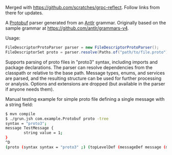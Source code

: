 Merged with https://github.com/scratches/grpc-reflect. Follow links from there for updates.

A [Protobuf](https://github.com/protocolbuffers/protobuf) parser generated from an [Antlr](https://github.com/antlr/antlr4) grammar. Originally based on the sample grammar at https://github.com/antlr/grammars-v4.

Usage:

```java
FileDescriptorProtoParser parser = new FileDescriptorProtoParser();
FileDescriptorSet proto = parser.resolve(Paths.of("path/to/file.proto"));
```

Supports parsing of proto files in "proto3" syntax, including imports and package declarations. The parser can resolve dependencies from the classpath or relative to the base path. Message types, enums, and services are parsed, and the resulting structure can be used for further processing or analysis. Options and extensions are dropped (but available in the parser if anyone needs them).

Manual testing example for simple proto file defining a single message with a string field:

```bash
$ mvn compile
$ ./grun.jsh com.example.Protobuf proto -tree 
syntax = "proto3";
message TestMessage {
        string value = 1;
}
^D
(proto (syntax syntax = "proto3" ;) (topLevelDef (messageDef message (messageName (ident TestMessage)) (messageBody { (messageElement (field (type string) (fieldName (ident value)) = (fieldNumber (intLit 1)) ;)) }))) <EOF>)
```